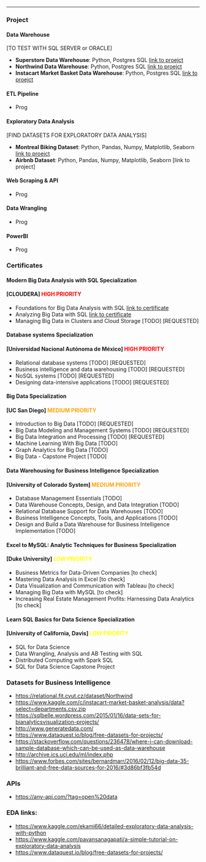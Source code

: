 ** **

### Project

#### Data Warehouse

[TO TEST WITH SQL SERVER or ORACLE]

* **Superstore Data Warehouse**: Python, Postgres SQL <a href="https://github.com/alessiocozzi/Superstore-Data-Warehouse" target="_blank">link to proejct</a>
* **Northwind Data Warehouse**:  Python, Postgres SQL <a href="https://github.com/alessiocozzi/Northwind-Data-Warehouse" target="_blank">link to proejct</a>
* **Instacart Market Basket Data Warehouse**: Python, Postgres SQL <a href="https://github.com/alessiocozzi/Instacart-Market-Basket-Data-Warehouse" target="_blank">link to proejct</a>

#### ETL Pipeline

* Prog

#### Exploratory Data Analysis

[FIND DATASETS FOR EXPLORATORY DATA ANALYSIS]

* **Montreal Biking Dataset**: Python, Pandas, Numpy, Matplotlib, Seaborn [link to proejct](https://github.com/alessiocozzi/Montreal-biking-data-EDA/blob/master/Montreal_biking_data_EDA_ipynb.ipynb)
* **Airbnb Dataset**: Python, Pandas, Numpy, Matplotlib, Seaborn [link to project]


#### Web Scraping & API

* Prog

#### Data Wrangling

* Prog

#### PowerBI

* Prog




### Certificates


#### Modern Big Data Analysis with SQL Specialization 
#### [CLOUDERA] <strong style="color:red;">HIGH PRIORITY</strong>

* Foundations for Big Data Analysis with SQL <a href="https://rawcdn.githack.com/alessiocozzi/certificates/b859e057e34373144f8ac34a9d730caf4a724c36/Coursera%20WVC3XKKB5ZA6.pdf" target="_blank">link to certificate</a>
* Analyzing Big Data with SQL <a href="https://rawcdn.githack.com/alessiocozzi/certificates/cf3c627ed0f6fdc823a1146e89a63af623541ff7/Coursera%20D9TNUVH4KGWT.pdf" target="_blank">link to certificate</a>
* Managing Big Data in Clusters and Cloud Storage [TODO] [REQUESTED]

#### Database systems Specialization 
#### [Universidad Nacional Autónoma de México] <strong style="color:red;">HIGH PRIORITY</strong>
* Relational database systems [TODO] [REQUESTED]
* Business intelligence and data warehousing [TODO] [REQUESTED]
* NoSQL systems [TODO] [REQUESTED]
* Designing data-intensive applications [TODO] [REQUESTED]

#### Big Data Specialization 
#### [UC San Diego] <strong style="color:orange;">MEDIUM PRIORITY</strong>
* Introduction to Big Data [TODO] [REQUESTED]
* Big Data Modeling and Management Systems [TODO] [REQUESTED]
* Big Data Integration and Processing [TODO] [REQUESTED]
* Machine Learning With Big Data [TODO] 
* Graph Analytics for Big Data [TODO]
* Big Data - Capstone Project [TODO]

#### Data Warehousing for Business Intelligence Specialization 
#### [University of Colorado System] <strong style="color:orange;">MEDIUM PRIORITY</strong>
* Database Management Essentials [TODO]
* Data Warehouse Concepts, Design, and Data Integration [TODO]
* Relational Database Support for Data Warehouses [TODO]
* Business Intelligence Concepts, Tools, and Applications [TODO]
* Design and Build a Data Warehouse for Business Intelligence Implementation [TODO]

#### Excel to MySQL: Analytic Techniques for Business Specialization
#### [Duke University] <strong style="color:yellow;">LOW PRIORITY</strong>
* Business Metrics for Data-Driven Companies [to check]
* Mastering Data Analysis in Excel [to check]
* Data Visualization and Communication with Tableau [to check]
* Managing Big Data with MySQL [to check]
* Increasing Real Estate Management Profits: Harnessing Data Analytics [to check]

#### Learn SQL Basics for Data Science Specialization
#### [University of California, Davis] <strong style="color:yellow;">LOW PRIORITY</strong>
* SQL for Data Science
* Data Wrangling, Analysis and AB Testing with SQL
* Distributed Computing with Spark SQL
* SQL for Data Science Capstone Project

### Datasets for Business Intelligence
* https://relational.fit.cvut.cz/dataset/Northwind
* https://www.kaggle.com/c/instacart-market-basket-analysis/data?select=departments.csv.zip
* https://sqlbelle.wordpress.com/2015/01/16/data-sets-for-bianalyticsvisualization-projects/
* http://www.generatedata.com/
* https://www.dataquest.io/blog/free-datasets-for-projects/
* https://stackoverflow.com/questions/236478/where-i-can-download-sample-database-which-can-be-used-as-data-warehouse
* http://archive.ics.uci.edu/ml/index.php
* https://www.forbes.com/sites/bernardmarr/2016/02/12/big-data-35-brilliant-and-free-data-sources-for-2016/#3d86bf3fb54d

### APIs
* https://any-api.com/?tag=open%20data

### EDA links:
* https://www.kaggle.com/ekami66/detailed-exploratory-data-analysis-with-python
* https://www.kaggle.com/pavansanagapati/a-simple-tutorial-on-exploratory-data-analysis
* https://www.dataquest.io/blog/free-datasets-for-projects/
